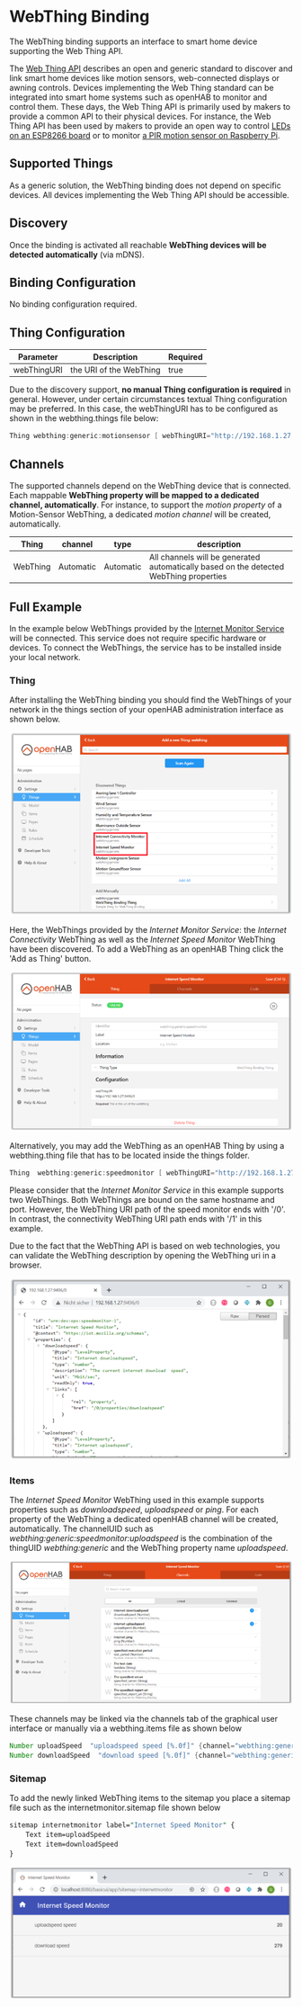 # WebThing Binding

The WebThing binding supports an interface to smart home device supporting the Web Thing API.

The [Web Thing API](https://iot.mozilla.org/wot/) describes an open and generic standard to discover and link smart home devices
like motion sensors, web-connected displays or awning controls. Devices implementing the Web Thing standard can be integrated
into smart home systems such as openHAB to monitor and control them.
These days, the Web Thing API is primarily used by makers to provide a common API to their physical devices.
For instance, the Web Thing API has been used by makers to provide an open way to control [LEDs on an ESP8266 board](https://github.com/WebThingsIO/webthing-arduino)
or to monitor [a PIR motion sensor on Raspberry Pi](https://pypi.org/project/pi-pir-webthing/).

## Supported Things

As a generic solution, the WebThing binding does not depend on specific devices. All devices implementing the Web Thing API should be accessible.

## Discovery

Once the binding is activated all reachable **WebThing devices will be detected automatically** (via mDNS).

## Binding Configuration

No binding configuration required.

## Thing Configuration

| Parameter | Description   | Required  |
|----------|--------|-------------|
| webThingURI | the URI of the WebThing | true  |

Due to the discovery support, **no manual Thing configuration is required** in general. However, under certain circumstances textual
Thing configuration may be preferred. In this case, the webThingURI has to be configured as shown in the webthing.things file below:

```java
Thing webthing:generic:motionsensor [ webThingURI="http://192.168.1.27:9496/" ]
```

## Channels

The supported channels depend on the WebThing device that is connected. Each mappable **WebThing property will be mapped to a dedicated channel, automatically**. For instance, to support the _motion property_ of a Motion-Sensor WebThing, a dedicated _motion channel_ will be created, automatically.

| Thing | channel  | type   | description                  |
|--------|----------|--------|------------------------------|
| WebThing | Automatic | Automatic | All channels will be generated automatically based on the detected WebThing properties |

## Full Example

In the example below WebThings provided by the [Internet Monitor Service](https://pypi.org/project/internet-monitor-webthing/) will be connected.
This service does not require specific hardware or devices. To connect the WebThings, the service has to be installed inside your local network.

### Thing  

After installing the WebThing binding you should find the WebThings of your network in the things section of your openHAB administration interface as shown below.

![discovery picture](doc/discovery.png)

Here, the WebThings provided by the _Internet Monitor Service_: the _Internet Connectivity_ WebThing as well as the
_Internet Speed Monitor_ WebThing have been discovered. To add a WebThing as an openHAB Thing click the 'Add as Thing' button.

![discovery picture](doc/speedmonitor.png)

Alternatively, you may add the WebThing as an openHAB Thing by using a webthing.thing file that has to be located inside the things folder.  

```java
Thing  webthing:generic:speedmonitor [ webThingURI="http://192.168.1.27:9496/0" ]
```

Please consider that the _Internet Monitor Service_ in this example supports two WebThings. Both WebThings are bound on the
same hostname and port. However, the WebThing URI path of the speed monitor ends with '/0'. In contrast,
the connectivity WebThing URI path ends with '/1' in this example.

Due to the fact that the WebThing API is based on web technologies, you can validate the WebThing description by opening the WebThing uri in a browser.

![webthing picture](doc/webthing_description.png)

### Items

The _Internet Speed Monitor_ WebThing used in this example supports properties such as _downloadspeed_, _uploadspeed_ or _ping_.
For each property of the WebThing a dedicated openHAB channel will be created, automatically. The channelUID such
as _webthing:generic:speedmonitor:uploadspeed_ is the combination of the thingUID _webthing:generic_ and the
WebThing property name _uploadspeed_.

![channels picture](doc/channels.png)

These channels may be linked via the channels tab of the graphical user interface or manually via a webthing.items file as shown below

 ```java
Number uploadSpeed  "uploadspeed speed [%.0f]" {channel="webthing:generic:speedmonitor:uploadspeed"}
Number downloadSpeed  "download speed [%.0f]" {channel="webthing:generic:speedmonitor:downloadspeed"}

 ```

### Sitemap

To add the newly linked WebThing items to the sitemap you place a sitemap file such as the internetmonitor.sitemap file shown below

```perl
sitemap internetmonitor label="Internet Speed Monitor" {
    Text item=uploadSpeed  
    Text item=downloadSpeed  
}
```

![sitemap picture](doc/sitemap.png)
